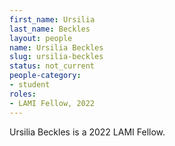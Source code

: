 ```yaml
---
first_name: Ursilia
last_name: Beckles
layout: people
name: Ursilia Beckles
slug: ursilia-beckles
status: not_current
people-category:
- student
roles:
- LAMI Fellow, 2022
---
```

Ursilia Beckles is a 2022 LAMI Fellow.
